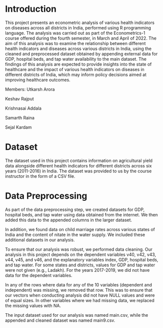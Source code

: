 # Introduction

This project presents an econometric analysis of various health indicators on diseases across all districts in India, performed using R programming language. The analysis was carried out as part of the Econometrics-1 course offered during the fourth semester, in March and April of 2022. The aim of this analysis was to examine the relationship between different health indicators and diseases across various districts in India, using the cleaned and preprocessed dataset obtained by appending external data for GDP, hospital beds, and tap water availability to the main dataset. The findings of this analysis are expected to provide insights into the state of healthcare and the impact of various health indicators on diseases in different districts of India, which may inform policy decisions aimed at improving healthcare outcomes.

Members:
Utkarsh Arora

Keshav Rajput

Krishnasai Addala

Samarth Raina

Sejal Kardam

# Dataset
The dataset used in this project contains information on agricultural yield data alongside different health indicators for different districts across six years (2011-2016) in India. The dataset was provided to us by the course instructor in the form of a CSV file.

# Data Preprocessing
As part of the data preprocessing step, we created datasets for GDP, hospital beds, and tap water using data obtained from the internet. We then added this data to the appended columns in the larger dataset.

In addition, we found data on child marriage rates across various states of India and the content of nitate in the water supply. We included these additional datasets in our analysis.

To ensure that our analysis was robust, we performed data cleaning. Our analysis in this project depends on the dependent variables v40, v42, v43, v44, v45, and v46, and the explanatory variables index, GDP, hospital beds, and tap water. For some states and districts, values for GDP and tap water were not given (e.g., Ladakh). For the years 2017-2019, we did not have data for the dependent variables.

In any of the rows where data for any of the 10 variables (dependent and independent) was missing, we removed that row. This was to ensure that our vectors when conducting analysis did not have NULL values and were of equal sizes. In other variables where we had missing data, we replaced the missing values with NA.

The input dataset used for our analysis was named main.csv, while the appended and cleaned dataset was named main9.csv.
